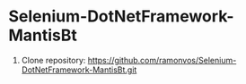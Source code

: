 # Selenium-DotNetFramework-MantisBt

1. Clone repository: https://github.com/ramonvos/Selenium-DotNetFramework-MantisBt.git

